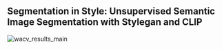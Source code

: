 ## Segmentation in Style: Unsupervised Semantic Image Segmentation with Stylegan and CLIP


![wacv_results_main](https://user-images.githubusercontent.com/2501383/126889388-21b9c55e-7732-47ec-a63a-bc41e9998c68.jpg)



